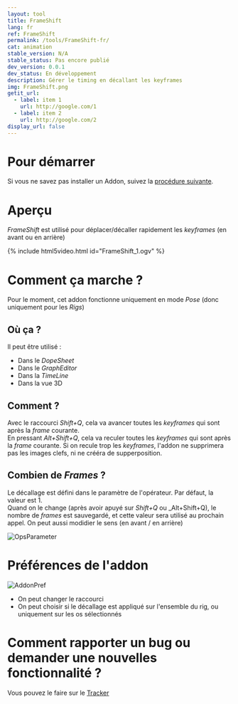 ```yaml
---
layout: tool
title: FrameShift
lang: fr
ref: FrameShift
permalink: /tools/FrameShift-fr/
cat: animation
stable_version: N/A
stable_status: Pas encore publié
dev_version: 0.0.1
dev_status: En développement
description: Gérer le timing en décallant les keyframes
img: FrameShift.png
getit_url:
  - label: item 1
    url: http://google.com/1
  - label: item 2
    url: http://google.com/2
display_url: false
---
```


# Pour démarrer
Si vous ne savez pas installer un Addon, suivez la [procédure suivante][1].

# Aperçu

_FrameShift_ est utilisé pour déplacer/décaller rapidement les _keyframes_ (en avant ou en arrière)

{% include html5video.html id="FrameShift_1.ogv" %}

# Comment ça marche ?

Pour le moment, cet addon fonctionne uniquement en mode _Pose_ (donc uniquement pour les _Rigs_)

## Où ça ?

Il peut être utilisé :

* Dans le  _DopeSheet_
* Dans le _GraphEditor_
* Dans la  _TimeLine_
*	Dans la vue 3D

## Comment ?
Avec le raccourci _Shift+Q_, cela va avancer toutes les _keyframes_ qui sont après la _frame_ courante.  
En pressant _Alt+Shift+Q_, cela va reculer toutes les _keyframes_ qui sont après la _frame_ courante. Si on recule trop les _keyframes_, l'addon ne supprimera pas les images clefs, ni ne crééra de supperposition.

## Combien de _Frames_ ?
Le décallage est défini dans le paramètre de l'opérateur. Par défaut, la valeur est 1.  
Quand on le change (après avoir apuyé sur _Shift+Q_ ou _Alt+Shift+Q), le nombre de _frames_ est sauvegardé, et cette valeur sera utilisé au prochain appel. On peut aussi modidier le sens (en avant / en arrière)

![OpsParameter]({{site.base_url}}/assets/img/FrameShift/OpsParameters.png)

# Préférences de l'addon
![AddonPref]({{site.base_url}}/assets/img/FrameShift/AddonPref.png)
* On peut changer le raccourci  
* On peut choisir si le décallage est appliqué sur l'ensemble du rig, ou uniquement sur les os sélectionnés  

# Comment rapporter un bug ou demander une nouvelles fonctionnalité ?
Vous pouvez le faire sur le [Tracker][2]

[1]: {{site.base_url}}/AddonInstallation/
[2]: https://github.com/julienduroure/BleRiFa/issues/

